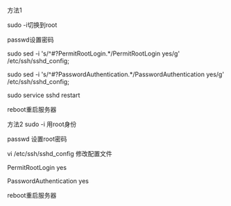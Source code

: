 方法1

sudo -i切换到root

passwd设置密码

sudo sed -i 's/^#\?PermitRootLogin.*/PermitRootLogin yes/g' /etc/ssh/sshd_config;

sudo sed -i 's/^#\?PasswordAuthentication.*/PasswordAuthentication yes/g' /etc/ssh/sshd_config;

sudo service sshd restart

reboot重启服务器


方法2
sudo -i  用root身份

passwd  设置root密码

vi /etc/ssh/sshd_config   修改配置文件

PermitRootLogin yes

PasswordAuthentication yes

reboot重启服务器
